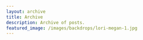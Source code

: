 ```yaml
---
layout: archive
title: Archive
description: Archive of posts.
featured_image: /images/backdrops/lori-megan-1.jpg
---
```

